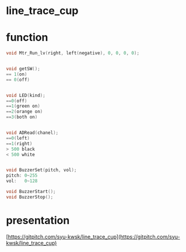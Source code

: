 # line_trace_cup
# function

```C
void Mtr_Run_lv(right, left(negative), 0, 0, 0, 0);


void getSW(); 
== 1(on)
== 0(off)


void LED(kind); 
==0(off)
==1(green on)
==2(orange on)
==3(both on)


void ADRead(chanel); 
==0(left)
==1(right)
> 500 black
< 500 white


void BuzzerSet(pitch, vol); 
pitch: 0~255
vol:   0~128

void BuzzerStart();
void BuzzerStop();
```
# presentation
[https://gitpitch.com/syu-kwsk/line_trace_cup](https://gitpitch.com/syu-kwsk/line_trace_cup)
